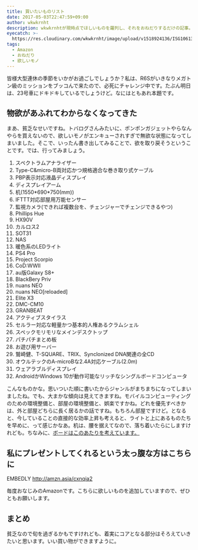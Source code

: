 ```yaml
---
title: 買いたいものリスト
date: 2017-05-03T22:47:59+09:00
author: wkwkrnht
description: wkwkrnhtが現時点でほしいものを羅列し、それをおねだりするだけの記事。ほとんどは、自らによって手に入れるはず。
eyecatch: >-
  https://res.cloudinary.com/wkwkrnht/image/upload/v1518924136/ISG106130755_TP_V.jpg
tags:
  - Amazon
  - おねだり
  - 欲しいモノ
---
```

皆様大型連休の季節をいかがお過ごしでしょうか？私は、R6Sがいきなりメガトン級のミッションをブッコんで来たので、必死にチャレンジ中です。たぶん明日は、23号車にドキドキしているでしょうけど。なにはともあれ本題です。

## 物欲があふれてわからなくなってきた

まあ、貧乏なせいですね。トバログさんみたいに、ポンポンガジェットやらなんやらを買えないので、欲しいモノがエンキューされすぎで無欲な状態になってしまいました。そこで、いったん書き出してみることで、欲を取り戻そうということです。では、行ってみましょう。

  1. スペクトラムアナライザー
  2. Type-C&micro-B両対応かつ規格適合な巻き取り式ケーブル
  3. PBP表示対応液晶ディスプレイ
  4. ディスプレイアーム
  5. 机(1550\*690\*750(mm))
  6. IFTTT対応部屋用万能センサー
  7. 監視カメラ(できれば複数台を、チェンジャーでチェンジできるやつ)
  8. Phillips Hue
  9. HX90V
 10. カルロス2
 11. SOT31
 12. NAS
 13. 暖色系のLEDライト
 14. PS4 Pro
 15. Project Scorpio
 16. CoD:WWII
 17. au版Galaxy S8+
 18. BlackBery Priv
 19. nuans NEO
 20. nuans NEO[reloaded]
 21. Elite X3
 22. DMC-CM10
 23. GRANBEAT
 24. アクティブスタイラス
 25. セルラー対応な軽量かつ基本的人権あるクラムシェル
 26. スペックモリモリなメインデスクトップ
 27. パチパチまとめ板
 28. お遊び用サーバー
 29. 鷲崎健、T-SQUARE、TRIX、Synclonized DNA関連の全CD
 30. オウルテックのA-microBな2.4A対応ケーブル(2.0m)
 31. ウェアラブルディスプレイ
 32. AndroidかWindows 10が動作可能なリッチなシングルボードコンピュータ

こんなものかな。思いついた順に書いたからジャンルがまちまちになってしまいましたね。でも、大まかな傾向は見えてきますね。モバイルコンピューティングのための環境整備と、部屋の環境整備と、娯楽ですかね。どれを優先すべきかは、外と部屋どちらに長く居るかの話ですね。もちろん部屋ですけど。となると、今していることの直接的な効率上昇も考えると、ライトと上にあるものたちを早めに、って感じかなあ。机は、腰を据えてなので、落ち着いたらにしますけれども。ちなみに、[ボードはこのあたりを考えています。](https://www.switch-science.com/catalog/3251)

## 私にプレゼントしてくれるという太っ腹な方はこちらに

EMBEDLY http://amzn.asia/cxnqia2

毎度おなじみのAmazonです。こちらに欲しいものを追加していますので、ぜひともお願いします。

## まとめ

貧乏なので旬を過ぎるかもですけれども、着実にコアとなる部分はそろえていきたいと思います。いい買い物ができますように。